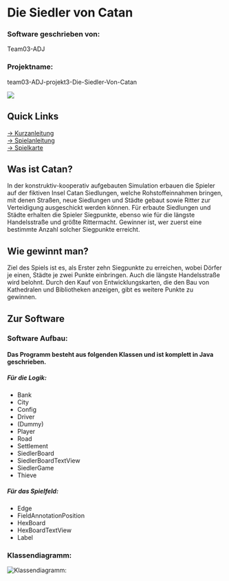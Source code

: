 # Die Siedler von Catan

### Software geschrieben von:<br>
<p>Team03-ADJ</p>

### Projektname:<br>
<p>team03-ADJ-projekt3-Die-Siedler-Von-Catan</p>


![](https://res.cloudinary.com/dnk/image/upload/r_20/v1670591582/catan1_qsf5cw.png)

## Quick Links
[→ Kurzanleitung](https://www.catan.de/sites/default/files/2021-06/CATAN_DasSpiel_zuguebersicht.pdf) <br>
[→ Spielanleitung](https://www.catan.de/sites/default/files/2021-06/CATAN_bigbox18_Spielanleitung.pdf) <br>
[→ Spielkarte](https://res.cloudinary.com/dnk/image/upload/v1670594260/catan-spielbrett_a30ytx.jpg) <br>



## Was ist Catan?
<p>In der konstruktiv-kooperativ aufgebauten Simulation erbauen die Spieler auf der fiktiven Insel Catan Siedlungen, welche Rohstoffeinnahmen bringen, mit denen Straßen, neue Siedlungen und Städte gebaut sowie Ritter zur Verteidigung ausgeschickt werden können. Für erbaute Siedlungen und Städte erhalten die Spieler Siegpunkte, ebenso wie für die längste Handelsstraße und größte Rittermacht. Gewinner ist, wer zuerst eine bestimmte Anzahl solcher Siegpunkte erreicht.</p>

## Wie gewinnt man?
<p>Ziel des Spiels ist es, als Erster zehn Siegpunkte zu erreichen, wobei Dörfer je einen, Städte je zwei Punkte einbringen. Auch die längste Handelsstraße wird belohnt. Durch den Kauf von Entwicklungskarten, die den Bau von Kathedralen und Bibliotheken anzeigen, gibt es weitere Punkte zu gewinnen.</p>

## Zur Software

### Software Aufbau:
#### Das Programm besteht aus folgenden Klassen und ist komplett in Java geschrieben.
##### Für die Logik:
* Bank
* City
* Config
* Driver
* (Dummy)
* Player
* Road
* Settlement
* SiedlerBoard
* SiedlerBoardTextView
* SiedlerGame
* Thieve

##### Für das Spielfeld:
* Edge
* FieldAnnotationPosition
* HexBoard
* HexBoardTextView
* Label

### Klassendiagramm:
![Klassendiagramm:](https://res.cloudinary.com/dnk/image/upload/r_25/v1670597426/catan-classdiagram1_rn28kw.png)
